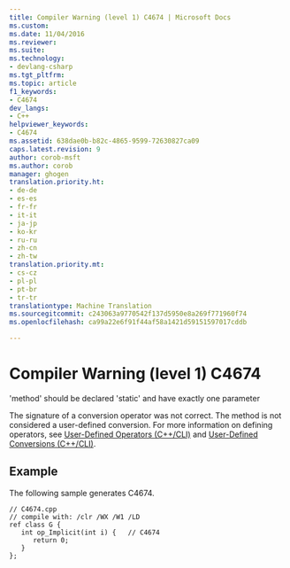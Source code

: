 ```yaml
---
title: Compiler Warning (level 1) C4674 | Microsoft Docs
ms.custom: 
ms.date: 11/04/2016
ms.reviewer: 
ms.suite: 
ms.technology:
- devlang-csharp
ms.tgt_pltfrm: 
ms.topic: article
f1_keywords:
- C4674
dev_langs:
- C++
helpviewer_keywords:
- C4674
ms.assetid: 638dae0b-b82c-4865-9599-72630827ca09
caps.latest.revision: 9
author: corob-msft
ms.author: corob
manager: ghogen
translation.priority.ht:
- de-de
- es-es
- fr-fr
- it-it
- ja-jp
- ko-kr
- ru-ru
- zh-cn
- zh-tw
translation.priority.mt:
- cs-cz
- pl-pl
- pt-br
- tr-tr
translationtype: Machine Translation
ms.sourcegitcommit: c243063a9770542f137d5950e8a269f771960f74
ms.openlocfilehash: ca99a22e6f91f44af58a1421d59151597017cddb

---
```

# Compiler Warning (level 1) C4674
'method' should be declared 'static' and have exactly one parameter  
  
The signature of a conversion operator was not correct. The method is not considered a user-defined conversion. For more information on defining operators, see [User-Defined Operators (C++/CLI)](../../dotnet/user-defined-operators-cpp-cli.md) and [User-Defined Conversions (C++/CLI)](../../dotnet/user-defined-conversions-cpp-cli.md).  
  
## Example  
 The following sample generates C4674.  
  
```  
// C4674.cpp  
// compile with: /clr /WX /W1 /LD  
ref class G {  
   int op_Implicit(int i) {   // C4674  
      return 0;  
   }  
};  
```  



<!--HONumber=Jan17_HO1-->


